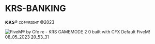 # KRS-BANKING

𝗞𝗥𝗦® ᴄᴏᴘʏʀɪɢʜᴛ ©2023

![FiveM® by Cfx re - KRS GAMEMODE 2 0 built with CFX Default FiveM! 08_05_2023 20_53_31](https://user-images.githubusercontent.com/131356071/236908380-acd535fb-b719-4fc3-b755-2a24f6c047f0.png)
